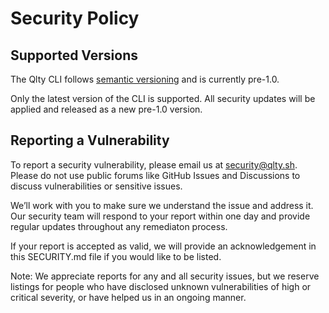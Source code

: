 # Security Policy

## Supported Versions

The Qlty CLI follows [semantic versioning](https://semver.org/) and is currently pre-1.0.

Only the latest version of the CLI is supported. All security updates will be applied and released as a new pre-1.0 version.

## Reporting a Vulnerability

To report a security vulnerability, please email us at [security@qlty.sh](mailto:security@qlty.sh). Please do not use public forums like GitHub Issues and Discussions to discuss vulnerabilities or sensitive issues.

We’ll work with you to make sure we understand the issue and address it. Our security team will respond to your report within one day and provide regular updates throughout any remediaton process.

If your report is accepted as valid, we will provide an acknowledgement in this SECURITY.md file if you would like to be listed.

Note: We appreciate reports for any and all security issues, but we reserve listings for people who have disclosed unknown vulnerabilities of high or critical severity, or have helped us in an ongoing manner.

